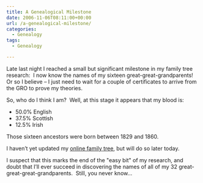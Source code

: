 ```yaml
---
title: A Genealogical Milestone
date: 2006-11-06T08:11:00+00:00
url: /a-genealogical-milestone/
categories:
  - Genealogy
tags:
  - Genealogy

---
```

<!--kg-card-begin: html-->

Late last night I reached a small but significant milestone in my family tree research:&nbsp; I now know the names of my sixteen great-great-grandparents!&nbsp; Or so I believe &#8211; I just need to wait for a couple of certificates to arrive from the GRO to prove my theories.

So, who do I think I am?&nbsp; Well, at this stage it appears that my blood is:

  * 50.0% English
  * 37.5% Scottish
  * 12.5% Irish

Those sixteen ancestors were born between 1829 and 1860.

I haven’t yet updated my [online family tree][1], but will do so later today.

I suspect that this marks the end of the "easy bit" of my research, and doubt that I’ll ever succeed in discovering the names of all of my 32 great-great-great-grandparents.&nbsp; Still, you never know&#8230;

<!--kg-card-end: html-->

 [1]: http://familytree.iannelson.uk